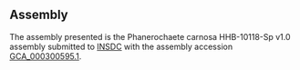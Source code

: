 

Assembly
--------

The assembly presented is the Phanerochaete carnosa HHB-10118-Sp v1.0
assembly submitted to [INSDC](http://www.insdc.org) with the assembly
accession
[GCA\_000300595.1](http://www.ebi.ac.uk/ena/data/view/GCA_000300595.1).
